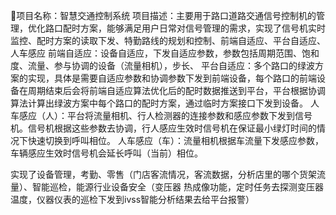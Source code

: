 项目名称：智慧交通控制系统
项目描述：主要用于路口道路交通信号控制机的管理，优化路口配时方案，能够满足用户日常对信号管理的需求，实现了信号机实时监控、配时方案的读取下发、特勤路线的规划和控制、前端自适应、平台自适应、人车感应
前端自适应：设备自适应，下发自适应参数，参数包括周期范围、饱和度、流量、参与协调的设备（流量相机），步长、
平台自适应：多个路口的绿波方案的实现，具体是需要自适应参数和协调参数下发到前端设备，每个路口的前端设备在周期结束后会将前端自适应算法优化后的配时数据推送到平台，平台根据协调算法计算出绿波方案中每个路口的配时方案，通过临时方案接口下发到设备。
人车感应（人）：平台将流量相机、行人检测器的连接参数和感应参数下发到信号机。信号机根据这些参数去协调，行人感应生效时信号机在保证最小绿灯时间的情况下快速切换到呼叫相位。
人车感应（车）：流量相机根据车流量下发感应参数，车辆感应生效时信号机会延长呼叫（当前）相位。

实现了设备管理，考勤、零售（门店客流情况，客流数据，分析店里的哪个货架流量）、智能巡检，能源行业设备安全（变压器 热成像功能，定时任务去探测变压器温度，仪器仪表的巡检下发到ivss智能分析结果去给平台报警）